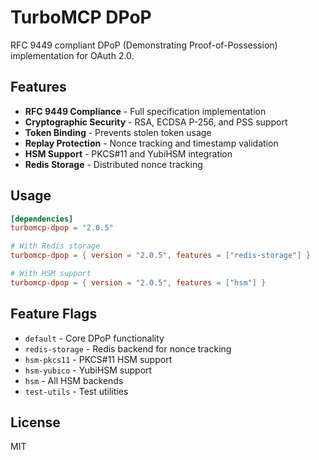 # TurboMCP DPoP

RFC 9449 compliant DPoP (Demonstrating Proof-of-Possession) implementation for OAuth 2.0.

## Features

- **RFC 9449 Compliance** - Full specification implementation
- **Cryptographic Security** - RSA, ECDSA P-256, and PSS support
- **Token Binding** - Prevents stolen token usage
- **Replay Protection** - Nonce tracking and timestamp validation
- **HSM Support** - PKCS#11 and YubiHSM integration
- **Redis Storage** - Distributed nonce tracking

## Usage

```toml
[dependencies]
turbomcp-dpop = "2.0.5"

# With Redis storage
turbomcp-dpop = { version = "2.0.5", features = ["redis-storage"] }

# With HSM support
turbomcp-dpop = { version = "2.0.5", features = ["hsm"] }
```

## Feature Flags

- `default` - Core DPoP functionality
- `redis-storage` - Redis backend for nonce tracking
- `hsm-pkcs11` - PKCS#11 HSM support
- `hsm-yubico` - YubiHSM support
- `hsm` - All HSM backends
- `test-utils` - Test utilities

## License

MIT
